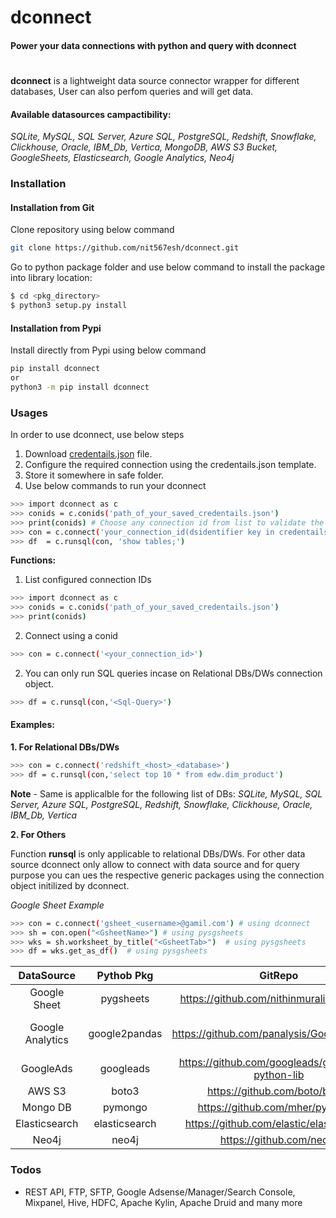 # **dconnect** 
#### Power your data connections with python and query with dconnect
#
**dconnect** is a lightweight data source connector wrapper for different databases, User can also perfom queries and will get data.
#### Available datasources campactibility:
*SQLite, MySQL, SQL Server, Azure SQL, PostgreSQL, Redshift, Snowflake, Clickhouse, Oracle, IBM_Db, Vertica, MongoDB, AWS S3 Bucket, GoogleSheets, Elasticsearch, Google Analytics, Neo4j*
### Installation
#### Installation from Git
Clone repository using below command
```sh
git clone https://github.com/nit567esh/dconnect.git
```
Go to python package folder and use below command to install the package into library location:

```sh
$ cd <pkg_directory>
$ python3 setup.py install
```
#### Installation from Pypi
Install directly from Pypi using below command
```sh
pip install dconnect 
or
python3 -m pip install dconnect
```
### Usages
In order to use dconnect, use below steps
1. Download [credentails.json](https://github.com/nit567esh/dconnect/blob/master/credentails.json) file.
2. Configure the required connection using the credentails.json template.
3. Store it somewhere in safe folder.
4. Use below commands to run your dconnect
```sh
>>> import dconnect as c
>>> conids = c.conids('path_of_your_saved_credentails.json')
>>> print(conids) # Choose any connection id from list to validate the connection
>>> con = c.connect('your_connection_id(dsidentifier key in credentails.json)')
>>> df  = c.runsql(con, 'show tables;')
```
**Functions:**
1. List configured connection IDs
```sh
>>> import dconnect as c
>>> conids = c.conids('path_of_your_saved_credentails.json')
>>> print(conids)
```
2. Connect using a conid
```sh
>>> con = c.connect('<your_connection_id>')
```
2. You can only run SQL queries incase on Relational DBs/DWs connection object.
```sh
>>> df = c.runsql(con,'<Sql-Query>')
```
#### Examples:
**1. For Relational DBs/DWs**
```sh
>>> con = c.connect('redshift_<host>_<database>')
>>> df = c.runsql(con,'select top 10 * from edw.dim_product')
```
**Note** - Same is applicalble for the following list of DBs: *SQLite, MySQL, SQL Server, Azure SQL, PostgreSQL, Redshift, Snowflake, Clickhouse, Oracle, IBM_Db, Vertica* 

**2. For Others**

Function **runsql** is only applicable to relational DBs/DWs. For other data source dconnect only allow to connect with data source and for query purpose you can ues the respective generic packages using the connection object initilized by dconnect.

*Google Sheet Example*
```sh
>>> con = c.connect('gsheet_<username>@gamil.com') # using dconnect
>>> sh = con.open("<GsheetName>") # using pysgsheets
>>> wks = sh.worksheet_by_title("<GsheetTab>")  # using pysgsheets
>>> df = wks.get_as_df()  # using pysgsheets
```

| DataSource|Pythob Pkg|GitRepo|Pypi|Dependencies|
|:---------:|:--------:|:-----:|:--:|:------:|
|Google Sheet|pygsheets| https://github.com/nithinmurali/pygsheets  | https://pygsheets.readthedocs.io/en/stable/ |client_secret json file|
|Google Analytics|google2pandas| https://github.com/panalysis/Google2Pandas  | https://pypi.org/project/Google2Pandas/ |client_secret json file, token file|
|GoogleAds|googleads| https://github.com/googleads/googleads-python-lib  | https://pypi.org/project/googleads/ |client_secret json file|
|AWS S3|boto3| https://github.com/boto/boto3  | https://pypi.org/project/boto3/ ||
|Mongo DB|pymongo| https://github.com/mher/pymongo  | https://pypi.org/project/pymongo/ ||
|Elasticsearch|elasticsearch| https://github.com/elastic/elasticsearch  | https://pypi.org/project/elasticsearch/ ||
|Neo4j|neo4j| https://github.com/neo4j  | https://pypi.org/project/neo4j/ ||

### Todos
 - REST API, FTP, SFTP, Google Adsense/Manager/Search Console, Mixpanel, Hive, HDFC, Apache Kylin, Apache Druid and many more
